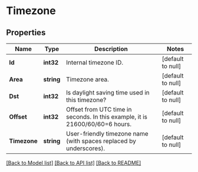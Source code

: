 # Timezone

## Properties
Name | Type | Description | Notes
------------ | ------------- | ------------- | -------------
**Id** | **int32** | Internal timezone ID. | [default to null]
**Area** | **string** | Timezone area. | [default to null]
**Dst** | **int32** | Is daylight saving time used in this timezone? | [default to null]
**Offset** | **int32** | Offset from UTC time in seconds. In this example, it is 21600/60/60&#x3D;6 hours. | [default to null]
**Timezone** | **string** | User-friendly timezone name (with spaces replaced by underscores). | [default to null]

[[Back to Model list]](../README.md#documentation-for-models) [[Back to API list]](../README.md#documentation-for-api-endpoints) [[Back to README]](../README.md)


